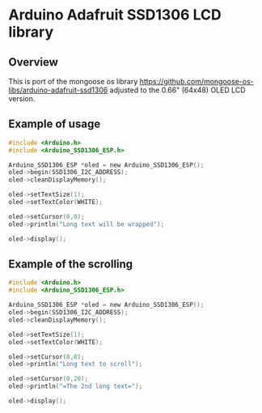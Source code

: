 # Arduino Adafruit SSD1306 LCD library


## Overview

This is port of the mongoose os library https://github.com/mongoose-os-libs/arduino-adafruit-ssd1306 adjusted to 
the 0.66" (64x48) OLED LCD version.

## Example of usage

```c
#include <Arduino.h>
#include <Arduino_SSD1306_ESP.h>  

Arduino_SSD1306_ESP *oled = new Arduino_SSD1306_ESP();
oled->begin(SSD1306_I2C_ADDRESS);
oled->cleanDisplayMemory();

oled->setTextSize(1);
oled->setTextColor(WHITE);

oled->setCursor(0,0);
oled->println("Long text will be wrapped");

oled->display();
```

## Example of the scrolling

```c
#include <Arduino.h>
#include <Arduino_SSD1306_ESP.h>  

Arduino_SSD1306_ESP *oled = new Arduino_SSD1306_ESP();
oled->begin(SSD1306_I2C_ADDRESS);
oled->cleanDisplayMemory();

oled->setTextSize(1);
oled->setTextColor(WHITE);

oled->setCursor(0,0);
oled->println("Long text to scroll");

oled->setCursor(0,20);
oled->println("=The 2nd long text=");

oled->display();
```